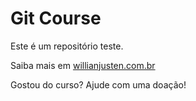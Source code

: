 # Git Course

Este é um repositório teste.

Saiba mais em [willianjusten.com.br](http://willianjusten.com.br)

Gostou do curso? Ajude com uma doação!